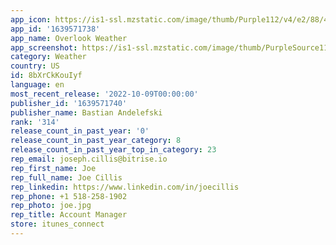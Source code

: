 ```yaml
---
app_icon: https://is1-ssl.mzstatic.com/image/thumb/Purple112/v4/e2/88/41/e28841e0-2b5c-e7f6-0475-8a10025fe340/AppIcon-1x_U007emarketing-0-7-0-85-220.png/1024x1024bb.png
app_id: '1639571738'
app_name: Overlook Weather
app_screenshot: https://is1-ssl.mzstatic.com/image/thumb/PurpleSource112/v4/d1/2a/47/d12a4738-a0b4-38cb-06f1-6f18774feeb9/a5ebf49f-98e0-47ca-b92e-ea2d4831b2ae_Simulator_Screen_Shot_-_iPhone_Xs_Max_-_2022-09-03_at_14.49.48.png/1242x2688bb.png
category: Weather
country: US
id: 8bXrCkKouIyf
language: en
most_recent_release: '2022-10-09T00:00:00'
publisher_id: '1639571740'
publisher_name: Bastian Andelefski
rank: '314'
release_count_in_past_year: '0'
release_count_in_past_year_category: 8
release_count_in_past_year_top_in_category: 23
rep_email: joseph.cillis@bitrise.io
rep_first_name: Joe
rep_full_name: Joe Cillis
rep_linkedin: https://www.linkedin.com/in/joecillis
rep_phone: +1 518-258-1902
rep_photo: joe.jpg
rep_title: Account Manager
store: itunes_connect
---
```

